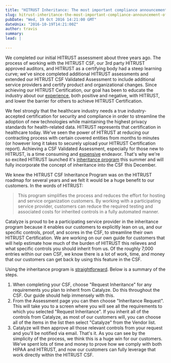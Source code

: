 ```yaml
---
title: "HITRUST Inheritance: The most important compliance announcement of the year"
slug: hitrust-inheritance-the-most-important-compliance-announcement-of-the-year
pubDate: "Wed, 19 Oct 2016 14:21:00 GMT"
dateUnix: "2016-10-19T14:21:00Z"
author: travis
summary: 
lead: |
    
---
```


We completed our initial HITRUST assessment about three years ago. The process of working with the HITRUST CSF, our 3rd party HITRUST approved auditors, and HITRUST as a certifying body had a steep learning curve; we've since completed additional HITRUST assessments and extended our HITRUST CSF Validated Assessment to include additional service providers and certify product and organizational changes. Since achieving our HITRUST Certification, our goal has been to educate the industry about our [experience][1], both positive and negative, with HITRUST, and lower the barrier for others to achieve HITRUST Certification.

We feel strongly that the healthcare industry needs a true industry-accepted certification for security and compliance in order to streamline the adoption of new technologies while maintaining the highest privacy standards for health-related data. HITRUST represents that certification in healthcare today.  We've seen the power of HITRUST at reducing our contracting process with certain covered entities from months to minutes (or however long it takes to securely upload your HITRUST Certification report). Achieving a CSF Validated Assessment, especially for those new to HITRUST, is a time consuming and [expensive][2] endeavor. That's why we're so excited HITRUST launched it's [inheritance program][3] this summer and will fully incorporate the concept of inheritance into the CSF this December.

We knew the HITRUST CSF Inheritance Program was on the HITRUST roadmap for several years and we felt it would be a huge benefit to our customers. In the words of HITRUST:

> This program simplifies the process and reduces the effort for hosting and service organization customers. By working with a participating service provider, customers can reduce the required testing and associated costs for inherited controls in a fully automated manner.

Catalyze is proud to be a participating service provider in the inheritance program because it enables our customers to explicitly lean on us, and our specific controls, proof, and scores in the CSF, to streamline their own HITRUST Certification. We are working on our own guide for customers that will help estimate how much of the burden of HITRUST this relieves and what specific controls you should inherit from us. Of the roughly 7,000 entries within our own CSF, we know there is a lot of work, time, and money that our customers can get back by using this feature in the CSF.

Using the inheritance program is [straightforward][4]. Below is a summary of the steps.

1. When completing your CSF, choose "Request Inheritance" for any requirements you plan to inherit from Catalyze. Do this throughout the CSF. Our guide should help immensely with this.
2. From the Assessment page you can then choose "Inheritance Request". This will take you to a screen where you will see all the requirements to which you selected "Request Inheritance". If you inherit all of the controls from Catalyze, as most of our customers will, you can choose all of the items in the list then select "Catalyze" from the Vendor list.
3. Catalyze will then approve all those relevant controls from your request and you'll be notified via email.
That's it. As you can see by the simplicity of the process, we think this is a huge win for our customers. We've spent lots of time and money to prove how we comply with both HIPAA and HITRUST, and now our customers can fully leverage that work directly within the HITRUST CSF.

[1]: http://content.catalyze.io/blog/catalyze-is-hitrust-certified
[2]: http://content.catalyze.io/blog/what-is-the-cost-of-a-hipaa-audit
[3]: https://hitrustalliance.net/documents/mycsf/mycsf_information/CSFInheritanceDatasheet.pdf
[4]: http://hitrustalliance.net/mycsf-user-guide/1/en/topic/inheriting-a-requirement-statement
